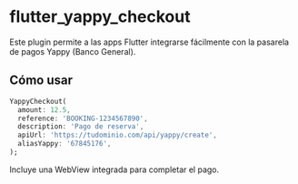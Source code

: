 # flutter_yappy_checkout

Este plugin permite a las apps Flutter integrarse fácilmente con la pasarela de pagos Yappy (Banco General).

## Cómo usar

```dart
YappyCheckout(
  amount: 12.5,
  reference: 'BOOKING-1234567890',
  description: 'Pago de reserva',
  apiUrl: 'https://tudominio.com/api/yappy/create',
  aliasYappy: '67845176',
);
```

Incluye una WebView integrada para completar el pago.
